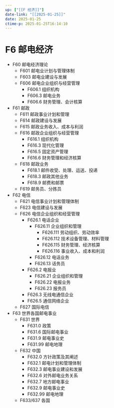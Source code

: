 ```yaml
---
up: ["[[F 经济]]"]
date-link: "[[2025-01-25]]"
date: 2025-01-25
ctime-p: 2025-01-25T16:14:10
---
```


# F6 邮电经济

- F60 邮电经济理论
	- F601 邮电业计划与管理体制
	- F603 邮电业建设与发展
	- F606 邮电企业组织与经营管理
		- F606.1 组织机构
		- F606.3 邮电业务
		- F606.6 财务管理、会计核算
- F61 邮政
	- F611 邮政事业计划和管理
	- F614 邮政建设与发展
	- F615 邮政业务收入、成本与利润
	- F616 邮政企业组织与经营管理
		- F616.1 组织机构
		- F616.3 现代化管理
		- F616.5 固定资产管理
		- F616.6 财务管理和经济核算
	- F618 邮政业务
		- F618.1 邮件收受、处理、运送、投递
		- F618.3 邮政其他业务
		- F618.9 邮费和邮票
	- F619 邮务员、分拣员
- F62 电信
	- F621 电信事业计划和管理体制
	- F623 电信建设与发展
	- F626 电信企业组织和经营管理
		- F626.1 电话企业
			- F626.11 企业组织和管理
				- F626.111 劳动组织、劳动效率
				- F626.112 技术设备管理、材料管理
				- F626.115 财务管理、经济核算
				- F626.116 事业收入、成本和利润
			- F626.12 电话业务
			- F626.13 话务员
		- F626.2 电报业
			- F626.21 企业组织和管理
			- F626.22 电报业务
			- F626.23 报务员
		- F626.3 无线电通信企业
		- F626.5 通信网络企业
	- F627 国际电信
- F63 世界各国邮电事业
	- F631 世界
		- F631.0 政策
		- F631.6 国际邮电事业
		- F631.9 邮电事业史
		- F631.99 邮电地理
	- F632 中国
		- F632.0 方针政策及其阐述
		- F632.1 邮电计划和管理体制
		- F632.3 邮电事业建设和发展
		- F632.6 对外邮电业务关系
		- F632.7 地方邮电事业
		- F632.9 邮电事业史
		- F632.99 邮电地理
	- F633/637 各国
